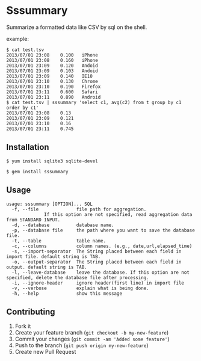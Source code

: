 # Sssummary

Summarize a formatted data like CSV by sql on the shell.

example:

```zsh:test.tsv
$ cat test.tsv
2013/07/01 23:08    0.100	iPhone
2013/07/01 23:08	0.160	iPhone
2013/07/01 23:09	0.120	Andoid
2013/07/01 23:09	0.103	Andoid
2013/07/01 23:09	0.140	IE10
2013/07/01 23:10	0.130	Chrome
2013/07/01 23:10	0.190	Firefox
2013/07/01 23:11	0.600	Safari
2013/07/01 23:11	0.890	Android
$ cat test.tsv | sssummary 'select c1, avg(c2) from t group by c1 order by c1'
2013/07/01 23:08    0.13
2013/07/01 23:09	0.121
2013/07/01 23:10	0.16
2013/07/01 23:11	0.745
```


## Installation

    $ yum install sqlite3 sqlite-devel

    $ gem install sssummary

## Usage

	usage: sssummary [OPTION]... SQL
	  -f, --file              file path for aggregation.
				  If this option are not specified, read aggregation data from STANDARD INPUT.
	  -d, --database          database name.
	  -p, --database file     the path where you want to save the database file.
	  -t, --table             table name.
	  -c, --columns           column names. (e.g., date,url,elapsed_time)
	  -s, --import-separator  The String placed between each field in import file. default string is TAB.
	  -o, --output-separator  The String placed between each field in output. default string is TAB.
	  -l, --leave-database    leave the database. If this option are not specified, delete the database file after processing.
	  -i, --ignore-header     ignore header(first line) in import file
	  -v, --verbose           explain what is being done.
	  -h, --help              show this message


## Contributing

1. Fork it
2. Create your feature branch (`git checkout -b my-new-feature`)
3. Commit your changes (`git commit -am 'Added some feature'`)
4. Push to the branch (`git push origin my-new-feature`)
5. Create new Pull Request

